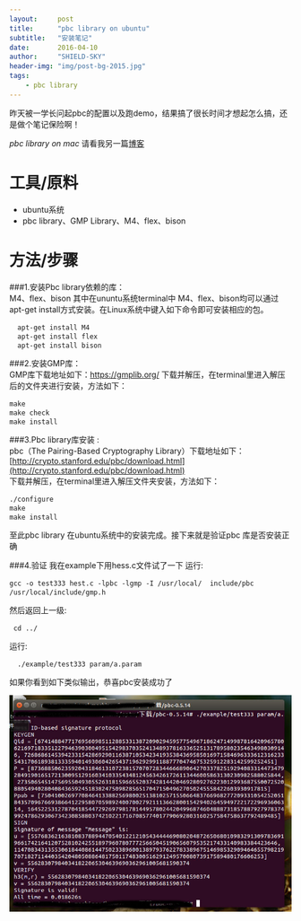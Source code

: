 ```yaml
---
layout:     post
title:      "pbc library on ubuntu"
subtitle:   "安装笔记"
date:       2016-04-10
author:     "SHIELD-SKY"
header-img: "img/post-bg-2015.jpg"
tags:
    - pbc library
---
```


昨天被一学长问起pbc的配置以及跑demo，结果搞了很长时间才想起怎么搞，还是做个笔记保险啊！

*pbc library on mac* 请看我另一篇[博客](http://blog.csdn.net/shield_sky/article/details/50528926)



工具/原料
==

- ubuntu系统
- pbc library、GMP Library、M4、flex、bison


方法/步骤
==

###1.安装Pbc library依赖的库：		
M4、flex、bison 其中在ununtu系统terminal中 M4、flex、bison均可以通过apt-get install方式安装。在Linux系统中键入如下命令即可安装相应的包。

``` 
  apt-get install M4 		  	
  apt-get install flex 	
  apt-get install bison
```

###2.安装GMP库：	
GMP库下载地址如下：https://gmplib.org/ 
下载并解压，在terminal里进入解压后的文件夹进行安装，方法如下：

```./configure 	
make 	
make check 	
make install	
```

###3.Pbc library库安装 :		
pbc（The Pairing-Based Cryptography Library）下载地址如下：[http://crypto.stanford.edu/pbc/download.html](http://crypto.stanford.edu/pbc/download.html)	
 下载并解压，在terminal里进入解压文件夹安装，方法如下：
  
```
./configure 
make 	
make install 	
```
至此pbc library 在ubuntu系统中的安装完成。接下来就是验证pbc 库是否安装正确

###4.验证
我在example下用hess.c文件试了一下 运行:

```
gcc -o test333 hest.c -lpbc -lgmp -I /usr/local/  include/pbc /usr/local/include/gmp.h 
```
 然后返回上一级:
   
```
 cd ../
```
 运行:
 
```
  ./example/test333 param/a.param
```
  		
  如果你看到如下类似输出，恭喜pbc安装成功了
  
![](../img/pbc_shiyan.jpg)